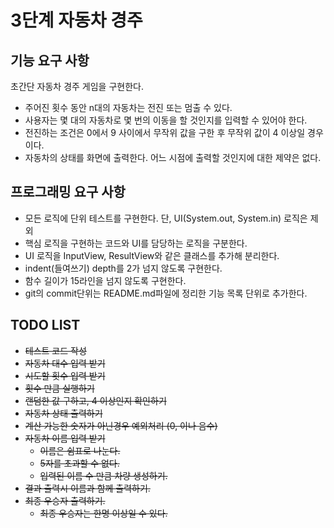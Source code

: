 # 3단계 자동차 경주

## 기능 요구 사항

초간단 자동차 경주 게임을 구현한다.

- 주어진 횟수 동안 n대의 자동차는 전진 또는 멈출 수 있다.
- 사용자는 몇 대의 자동차로 몇 번의 이동을 할 것인지를 입력할 수 있어야 한다.
- 전진하는 조건은 0에서 9 사이에서 무작위 값을 구한 후 무작위 값이 4 이상일 경우이다.
- 자동차의 상태를 화면에 출력한다. 어느 시점에 출력할 것인지에 대한 제약은 없다.

## 프로그래밍 요구 사항

- 모든 로직에 단위 테스트를 구현한다. 단, UI(System.out, System.in) 로직은 제외
- 핵심 로직을 구현하는 코드와 UI를 담당하는 로직을 구분한다.
- UI 로직을 InputView, ResultView와 같은 클래스를 추가해 분리한다.
- indent(들여쓰기) depth를 2가 넘지 않도록 구현한다.
- 함수 길이가 15라인을 넘지 않도록 구현한다.
- git의 commit단위는 README.md파일에 정리한 기능 목록 단위로 추가한다.

## TODO LIST

- ~~테스트 코드 작성~~
- ~~자동차 대수 입력 받기~~
- ~~시도할 횟수 입력 받기~~
- ~~횟수 만큼 실행하기~~
- ~~랜덤한 값 구하고, 4 이상인지 확인하기~~
- ~~자동차 상태 출력하기~~
- ~~계산 가능한 숫자가 아닌경우 예외처리 (0, 이나 음수)~~
- ~~자동차 이름 입력 받기~~
  - ~~이름은 쉼표로 나눈다.~~
  - ~~5자를 초과할 수 없다.~~
  - ~~입력된 이름 수 만큼 차량 생성하기.~~
- ~~결과 출력시 이름과 함께 출력하기.~~
- ~~최종 우승자 출력하기.~~
  - ~~최종 우승자는 한명 이상일 수 있다.~~